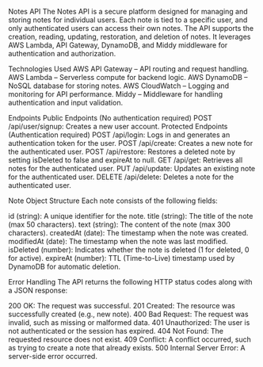 Notes API
The Notes API is a secure platform designed for managing and storing notes for individual users. Each note is tied to a specific user, and only authenticated users can access their own notes. The API supports the creation, reading, updating, restoration, and deletion of notes. It leverages AWS Lambda, API Gateway, DynamoDB, and Middy middleware for authentication and authorization.

Technologies Used
AWS API Gateway – API routing and request handling.
AWS Lambda – Serverless compute for backend logic.
AWS DynamoDB – NoSQL database for storing notes.
AWS CloudWatch – Logging and monitoring for API performance.
Middy – Middleware for handling authentication and input validation.

Endpoints
Public Endpoints (No authentication required)
POST /api/user/signup: Creates a new user account.
Protected Endpoints (Authentication required)
POST /api/login: Logs in and generates an authentication token for the user.
POST /api/create: Creates a new note for the authenticated user.
POST /api/restore: Restores a deleted note by setting isDeleted to false and expireAt to null.
GET /api/get: Retrieves all notes for the authenticated user.
PUT /api/update: Updates an existing note for the authenticated user.
DELETE /api/delete: Deletes a note for the authenticated user.

Note Object Structure
Each note consists of the following fields:

id (string): A unique identifier for the note.
title (string): The title of the note (max 50 characters).
text (string): The content of the note (max 300 characters).
createdAt (date): The timestamp when the note was created.
modifiedAt (date): The timestamp when the note was last modified.
isDeleted (number): Indicates whether the note is deleted (1 for deleted, 0 for active).
expireAt (number): TTL (Time-to-Live) timestamp used by DynamoDB for automatic deletion.

Error Handling
The API returns the following HTTP status codes along with a JSON response:

200 OK: The request was successful.
201 Created: The resource was successfully created (e.g., new note).
400 Bad Request: The request was invalid, such as missing or malformed data.
401 Unauthorized: The user is not authenticated or the session has expired.
404 Not Found: The requested resource does not exist.
409 Conflict: A conflict occurred, such as trying to create a note that already exists.
500 Internal Server Error: A server-side error occurred.
